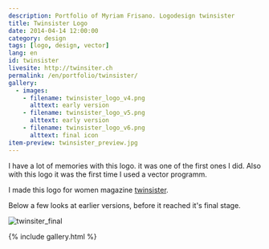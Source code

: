```yaml
---
description: Portfolio of Myriam Frisano. Logodesign twinsister
title: Twinsister Logo
date: 2014-04-14 12:00:00
category: design
tags: [logo, design, vector]
lang: en
id: twinsister
livesite: http://twinsiter.ch
permalink: /en/portfolio/twinsister/
gallery:
  - images:
    - filename: twinsister_logo_v4.png
      alttext: early version
    - filename: twinsister_logo_v5.png
      alttext: early version
    - filename: twinsister_logo_v6.png
      alttext: final icon
item-preview: twinsister_preview.jpg
---
```

I have a lot of memories with this logo. it was one of the first ones I did. Also with this logo it was the first time I used a vector programm.

I made this logo for women magazine [twinsister](http://twinsister.ch).

Below a few looks at earlier versions, before it reached it's final stage.

![twinsiter_final]({{site.img_dir}}/twinsiter_logo_final.png)

{% include gallery.html %}


<style>
    .masonry img,
    #imagelightbox {
        background: white;
    }
</style>
